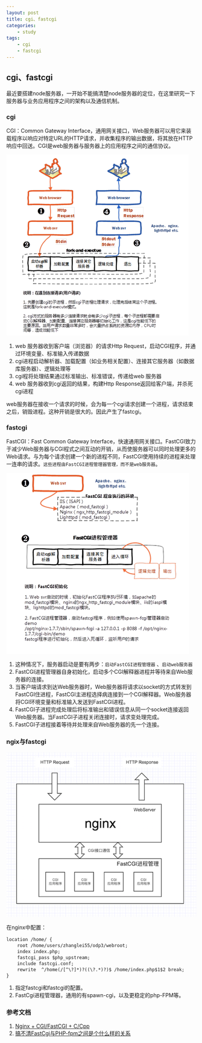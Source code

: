 ```yaml
---
layout: post
title: cgi、fastcgi
categories:
    - study
tags:
    - cgi
    - fastcgi
---
```


## cgi、fastcgi
最近要搭建node服务器，一开始不能搞清楚node服务器的定位，在这里研究一下服务器与业务应用程序之间的架构以及通信机制。


### cgi
CGI：Common Gateway Interface，通用网关接口，Web服务器可以用它来装载程序以响应对特定URL的HTTP请求，并收集程序的输出数据，将其放在HTTP响应中回送。CGI是web服务器与服务器上的应用程序之间的通信协议。

<!-- more -->

<img src="/images/cgi/cgi.png">

1. web 服务器收到客户端（浏览器）的请求Http Request，启动CGI程序，并通过环境变量、标准输入传递数据
2. cgi进程启动解析器、加载配置（如业务相关配置）、连接其它服务器（如数据库服务器）、逻辑处理等
3. cgi程将处理结果通过标准输出、标准错误，传递给web 服务器
4. web 服务器收到cgi返回的结果，构建Http Response返回给客户端，并杀死cgi进程

web服务器在接收一个请求的时候，会为每一个cgi请求创建一个进程，请求结束之后，销毁进程。这种开销是很大的。因此产生了fastcgi。

### fastcgi
FastCGI：Fast Common Gateway Interface，快速通用网关接口。FastCGI致力于减少Web服务器与CGI程式之间互动的开销，从而使服务器可以同时处理更多的Web请求。与为每个请求创建一个新的进程不同，FastCGI使用持续的进程来处理一连串的请求。`这些进程由FastCGI进程管理器管理，而不是web服务器`。

<img src="/images/cgi/fastcgi.png">

1. 这种情况下，服务器启动是要有两步：`启动FastCGI进程管理器` 、`启动web服务器`
2. FastCGI进程管理器自身初始化，启动多个CGI解释器进程并等待来自Web服务器的连接。
3. 当客户端请求到达Web服务器时，Web服务器将请求以socket的方式转发到FastCGI住进程，FastCGI主进程选择病连接到一个CGI解释器。Web服务器将CGI环境变量和标准输入发送到FastCGI进程。
4. FastCGI子进程完成处理后将标准输出和错误信息从同一个socket连接返回Web服务器。当FastCGI子进程关闭连接时，请求变处理完成。
5. FastCGI子进程接着等待并处理来自Web服务器的先一个连接。

### ngix与fastcgi
<img src="/images/cgi/nginxcgi.png" alt="">

在nginx中配置：

	location /home/ {
    	root /home/users/zhanglei55/odp3/webroot;
    	index index.php;
        fastcgi_pass $php_upstream;
    	include fastcgi.conf;
    	rewrite	 ^/home(/[^\?]*)?((\?.*)?)$ /home/index.php$1$2 break;
    }

1. 指定fastcgi和fastcgi的配置。
2. FastCgi进程管理器，通用的有spawn-cgi，以及更稳定的php-FPM等。

### 参考文档
1. [Nginx + CGI/FastCGI + C/Cpp](http://www.cnblogs.com/skynet/p/4173450.html)
2. [搞不清FastCgi与PHP-fpm之间是个什么样的关系](http://segmentfault.com/q/1010000000256516)




